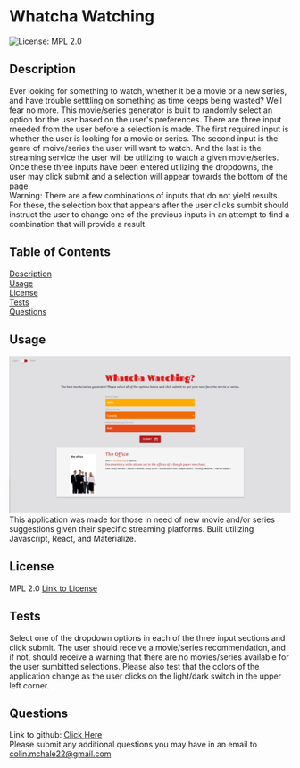 # Whatcha Watching
![License: MPL 2.0](https://img.shields.io/badge/License-MPL_2.0-brightgreen.svg)

## Description  
Ever looking for something to watch, whether it be a movie or a new series, and have trouble setttling on something as time keeps being wasted? Well fear no more. This movie/series generator is built to randomly select an option for the user based on the user's preferences. There are three input rneeded from the user before a selection is made. The first required input is whether the user is looking for a movie or series. The second input is the genre of moive/series the user will want to watch. And the last is the streaming service the user will be utilizing to watch a given movie/series. Once these three inputs have been entered utilizing the dropdowns, the user may click submit and a selection will appear towards the bottom of the page.  
Warning: There are a few combinations of inputs that do not yield results. For these, the selection box that appears after the user clicks sumbit should instruct the user to change one of the previous inputs in an attempt to find a combination that will provide a result.


## Table of Contents  
[Description](#description)    
[Usage](#usage)  
[License](#license)   
[Tests](#tests)  
[Questions](#questions)  

## Usage  
![Screenshot of App](./src/components/images/WhatchaWatching.png)
This application was made for those in need of new movie and/or series suggestions given their specific streaming platforms. Built utilizing Javascript, React, and Materialize.

## License 
MPL 2.0
[Link to License](https://www.mozilla.org/en-US/MPL/2.0/)

## Tests  
Select one of the dropdown options in each of the three input sections and click submit. The user should receive a movie/series recommendation, and if not, should receive a warning that there are no movies/series available for the user sumbitted selections. Please also test that the colors of the application change as the user clicks on the light/dark switch in the upper left corner.

## Questions
Link to github: [Click Here](https://github.com/colinmchale)  
Please submit any additional questions you may have in an email to colin.mchale22@gmail.com
